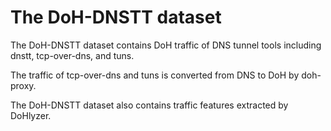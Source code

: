 # The DoH-DNSTT dataset

The DoH-DNSTT dataset contains DoH traffic of DNS tunnel tools including dnstt, tcp-over-dns, and tuns.

The traffic of tcp-over-dns and tuns is converted from DNS to DoH by doh-proxy.

The DoH-DNSTT dataset also contains traffic features extracted by DoHlyzer.

